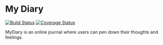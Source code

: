 # My Diary
[![Build Status](https://travis-ci.org/Jonathan4github/myDiaryBackend.svg?branch=ft-get-all-entries-endpoint-159713891)](https://travis-ci.org/Jonathan4github/myDiaryBackend) [![Coverage Status](https://coveralls.io/repos/github/Jonathan4github/myDiaryBackend/badge.svg?branch=master)](https://coveralls.io/github/Jonathan4github/myDiaryBackend?branch=master)

MyDiary is an online journal where users can pen down their thoughts and feelings.